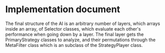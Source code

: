 # Implementation document

The final structure of the AI is an arbitrary number of layers, which arrays inside an array, of Selector classes, which evaluate each other's performance when going down by a layer. The final layer gets the PrimaryStrategy classes to analyze, and their permutations through the MetaFilter class which is an subclass of the StrategyPlayer class.